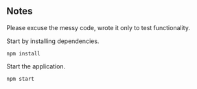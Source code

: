 ## Notes
Please excuse the messy code, wrote it only to test functionality.<br>

Start by installing dependencies.
~~~~
npm install
~~~~

Start the application.
~~~~
npm start
~~~~
